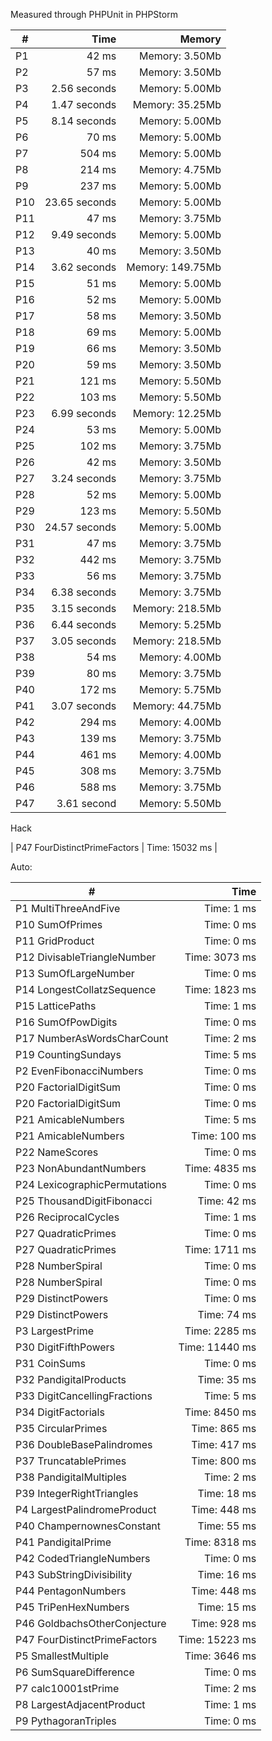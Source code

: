 
Measured through PHPUnit in PHPStorm    

|  #  | Time          |  Memory            |
| --- | ------------: | -----------------: |
| P1  | 42 ms         | Memory: 3.50Mb     |
| P2  | 57 ms         | Memory: 3.50Mb     |
| P3  | 2.56 seconds  | Memory: 5.00Mb     |
| P4  | 1.47 seconds  | Memory: 35.25Mb    |
| P5  | 8.14 seconds  | Memory: 5.00Mb     |
| P6  | 70 ms         | Memory: 5.00Mb     |
| P7  | 504 ms        | Memory: 5.00Mb     |
| P8  | 214 ms        | Memory: 4.75Mb     |
| P9  | 237 ms        | Memory: 5.00Mb     |
| P10 | 23.65 seconds | Memory: 5.00Mb     |
| P11 | 47 ms         | Memory: 3.75Mb     |
| P12 | 9.49 seconds  | Memory: 5.00Mb     |
| P13 | 40 ms         | Memory: 3.50Mb     |
| P14 | 3.62 seconds  | Memory: 149.75Mb   |
| P15 | 51 ms         | Memory: 5.00Mb     |
| P16 | 52 ms         | Memory: 5.00Mb     |
| P17 | 58 ms         | Memory: 3.50Mb     |
| P18 | 69 ms         | Memory: 5.00Mb     |
| P19 | 66 ms         | Memory: 3.50Mb     |
| P20 | 59 ms         | Memory: 3.50Mb     |
| P21 | 121 ms        | Memory: 5.50Mb     |
| P22 | 103 ms        | Memory: 5.50Mb     |
| P23 | 6.99 seconds  | Memory: 12.25Mb    |
| P24 | 53 ms         | Memory: 5.00Mb     |
| P25 | 102 ms        | Memory: 3.75Mb     |
| P26 | 42 ms         | Memory: 3.50Mb     |
| P27 | 3.24 seconds  | Memory: 3.75Mb     |
| P28 | 52 ms         | Memory: 5.00Mb     |
| P29 | 123 ms        | Memory: 5.50Mb     |
| P30 | 24.57 seconds | Memory: 5.00Mb     |
| P31 | 47 ms         | Memory: 3.75Mb     |
| P32 | 442 ms        | Memory: 3.75Mb     |
| P33 | 56 ms         | Memory: 3.75Mb     |
| P34 | 6.38 seconds  | Memory: 3.75Mb     |
| P35 | 3.15 seconds  | Memory: 218.5Mb    |
| P36 | 6.44 seconds  | Memory: 5.25Mb     |
| P37 | 3.05 seconds  | Memory: 218.5Mb    |
| P38 | 54 ms         | Memory: 4.00Mb     |
| P39 | 80 ms         | Memory: 3.75Mb     |
| P40 | 172 ms        | Memory: 5.75Mb     |
| P41 | 3.07 seconds  | Memory: 44.75Mb    |
| P42 | 294 ms        | Memory: 4.00Mb     |
| P43 | 139 ms        | Memory: 3.75Mb     |
| P44 | 461 ms        | Memory: 4.00Mb     |
| P45 | 308 ms        | Memory: 3.75Mb     |
| P46 | 588 ms        | Memory: 3.75Mb     |
| P47 | 3.61 second   | Memory: 5.50Mb     |

Hack

| P47 FourDistinctPrimeFactors | Time: 15032 ms |


Auto:

|  #  | Time          |
| --- | ------------: |  
| P1 MultiThreeAndFive | Time: 1 ms |
| P10 SumOfPrimes | Time: 0 ms |
| P11 GridProduct | Time: 0 ms |
| P12 DivisableTriangleNumber | Time: 3073 ms |
| P13 SumOfLargeNumber | Time: 0 ms |
| P14 LongestCollatzSequence | Time: 1823 ms |
| P15 LatticePaths | Time: 1 ms |
| P16 SumOfPowDigits | Time: 0 ms |
| P17 NumberAsWordsCharCount | Time: 2 ms |
| P19 CountingSundays | Time: 5 ms |
| P2 EvenFibonacciNumbers | Time: 0 ms |
| P20 FactorialDigitSum | Time: 0 ms |
| P20 FactorialDigitSum | Time: 0 ms |
| P21 AmicableNumbers | Time: 5 ms |
| P21 AmicableNumbers | Time: 100 ms |
| P22 NameScores | Time: 0 ms |
| P23 NonAbundantNumbers | Time: 4835 ms |
| P24 LexicographicPermutations | Time: 0 ms |
| P25 ThousandDigitFibonacci | Time: 42 ms |
| P26 ReciprocalCycles | Time: 1 ms |
| P27 QuadraticPrimes | Time: 0 ms |
| P27 QuadraticPrimes | Time: 1711 ms |
| P28 NumberSpiral | Time: 0 ms |
| P28 NumberSpiral | Time: 0 ms |
| P29 DistinctPowers | Time: 0 ms |
| P29 DistinctPowers | Time: 74 ms |
| P3 LargestPrime | Time: 2285 ms |
| P30 DigitFifthPowers | Time: 11440 ms |
| P31 CoinSums | Time: 0 ms |
| P32 PandigitalProducts | Time: 35 ms |
| P33 DigitCancellingFractions | Time: 5 ms |
| P34 DigitFactorials | Time: 8450 ms |
| P35 CircularPrimes | Time: 865 ms |
| P36 DoubleBasePalindromes | Time: 417 ms |
| P37 TruncatablePrimes | Time: 800 ms |
| P38 PandigitalMultiples | Time: 2 ms |
| P39 IntegerRightTriangles | Time: 18 ms |
| P4 LargestPalindromeProduct | Time: 448 ms |
| P40 ChampernownesConstant | Time: 55 ms |
| P41 PandigitalPrime | Time: 8318 ms |
| P42 CodedTriangleNumbers | Time: 0 ms |
| P43 SubStringDivisibility | Time: 16 ms |
| P44 PentagonNumbers | Time: 448 ms |
| P45 TriPenHexNumbers | Time: 15 ms |
| P46 GoldbachsOtherConjecture | Time: 928 ms |
| P47 FourDistinctPrimeFactors | Time: 15223 ms |
| P5 SmallestMultiple | Time: 3646 ms |
| P6 SumSquareDifference | Time: 0 ms |
| P7 calc10001stPrime | Time: 2 ms |
| P8 LargestAdjacentProduct | Time: 1 ms |
| P9 PythagoranTriples | Time: 0 ms |